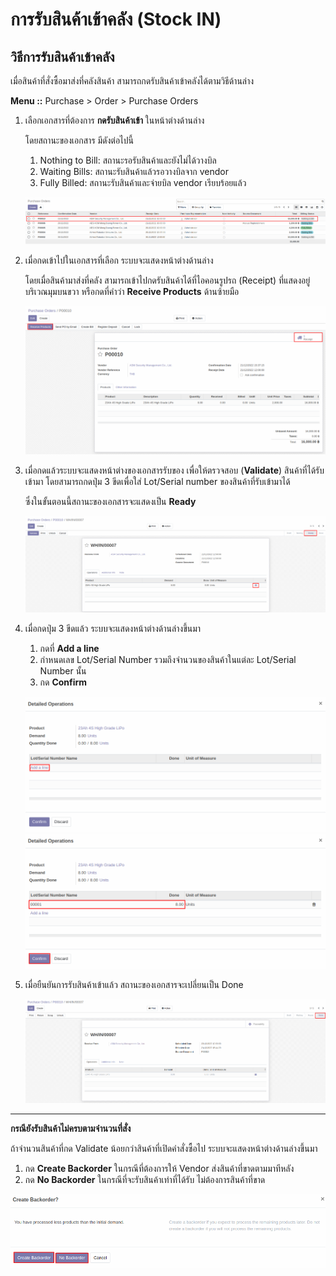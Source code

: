 # การรับสินค้าเข้าคลัง (Stock IN)

## วิธีการรับสินค้าเข้าคลัง 
เมื่อสินค้าที่สั่งซื้อมาส่งที่คลังสินค้า สามารถกดรับสินค้าเข้าคลังได้ตามวิธีด้านล่าง

**Menu ::** Purchase > Order > Purchase Orders


1. เลือกเอกสารที่ต้องการ **กดรับสินค้าเข้า** ในหน้าต่างด้านล่าง
    
    โดยสถานะของเอกสาร มีดังต่อไปนี้
    1. Nothing to Bill: สถานะรอรับสินค้าและยังไม่ได้วางบิล
    2. Waiting Bills: สถานะรับสินค้าแล้วรอวางบิลจาก vendor
    3. Fully Billed: สถานะรับสินค้าและจ่ายบิล vendor เรียบร้อยแล้ว

    ![](img/IN01.png)

2. เมื่อกดเข้าไปในเอกสารที่เลือก ระบบจะแสดงหน้าต่างด้านล่าง

    โดยเมื่อสินค้ามาส่งที่คลัง สามารถเข้าไปกดรับสินค้าได้ที่ไอคอนรูปรถ (Receipt) ที่แสดงอยู่บริเวณมุมบนขวา หรือกดที่คำว่า **Receive Products** ด้านซ้ายมือ

    ![](img/IN02.png)

3. เมื่อกดแล้วระบบจะแสดงหน้าต่างของเอกสารรับของ เพื่อให้ตรวจสอบ (**Validate**) สินค้าที่ได้รับเข้ามา โดยสามารถกดปุ่ม 3 ขีดเพื่อใส่ Lot/Serial number ของสินค้าที่รับเข้ามาได้
   
   ซึ่งในขั้นตอนนี้สถานะของเอกสารจะแสดงเป็น **Ready**  

    ![](img/IN03.png)

4. เมื่อกดปุ่ม 3 ขีดแล้ว ระบบจะแสดงหน้าต่างด้านล่างขึ้นมา 
    1. กดที่ **Add a line**  
    2. กำหนดเลข Lot/Serial Number รวมถึงจำนวนของสินค้าในแต่ละ Lot/Serial Number นั้น
    3. กด **Confirm**

    ![](img/IN04.png)
    ![](img/IN05.png)


5. เมื่อยืนยันการรับสินค้าเข้าแล้ว สถานะของเอกสารจะเปลี่ยนเป็น Done

    ![](img/IN06.png)

---

 **กรณียังรับสินค้าไม่ครบตามจำนวนที่สั่ง**  

ถ้าจำนวนสินค้าที่กด Validate น้อยกว่าสินค้าที่เปิดคำสั่งซื้อไป ระบบจะแสดงหน้าต่างด้านล่างขึ้นมา

1. กด **Create Backorder** ในกรณีที่ต้องการให้ Vendor ส่งสินค้าที่ขาดตามมาทีหลัง
2. กด **No Backorder** ในกรณีที่จะรับสินค้าเท่าที่ได้รับ ไม่ต้องการสินค้าที่ขาด

![](img/IN07.png)
